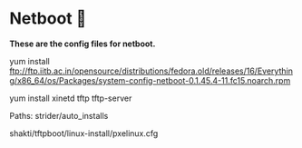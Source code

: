 # Netboot :space_invader:

**These are the config files for netboot.**

yum install ftp://ftp.iitb.ac.in/opensource/distributions/fedora.old/releases/16/Everything/x86_64/os/Packages/system-config-netboot-0.1.45.4-11.fc15.noarch.rpm

yum install xinetd tftp tftp-server

>>>
Paths:
strider/auto_installs

shakti/tftpboot/linux-install/pxelinux.cfg
>>>
